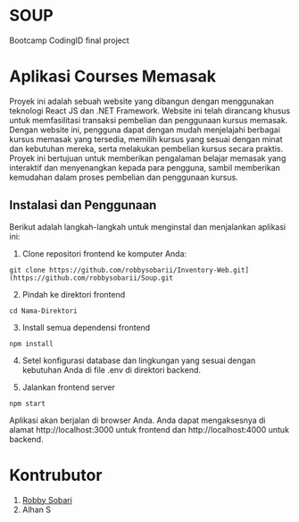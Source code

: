 # SOUP

Bootcamp CodingID final project

# Aplikasi Courses Memasak

Proyek ini adalah sebuah website yang dibangun dengan menggunakan teknologi React JS dan .NET Framework. Website ini telah dirancang khusus untuk memfasilitasi transaksi pembelian dan penggunaan kursus memasak. Dengan website ini, pengguna dapat dengan mudah menjelajahi berbagai kursus memasak yang tersedia, memilih kursus yang sesuai dengan minat dan kebutuhan mereka, serta melakukan pembelian kursus secara praktis. Proyek ini bertujuan untuk memberikan pengalaman belajar memasak yang interaktif dan menyenangkan kepada para pengguna, sambil memberikan kemudahan dalam proses pembelian dan penggunaan kursus.

## Instalasi dan Penggunaan

Berikut adalah langkah-langkah untuk menginstal dan menjalankan aplikasi ini:

1. Clone repositori frontend ke komputer Anda:

```
git clone https://github.com/robbysobarii/Inventory-Web.git](https://github.com/robbysobarii/Soup.git
```
2. Pindah ke direktori frontend
```
cd Nama-Direktori
```
3. Install semua dependensi frontend
```
npm install
```
4. Setel konfigurasi database dan lingkungan yang sesuai dengan kebutuhan Anda di file .env di direktori backend.

5. Jalankan frontend server
```
npm start
```
Aplikasi akan berjalan di browser Anda. Anda dapat mengaksesnya di alamat http://localhost:3000 untuk frontend dan http://localhost:4000 untuk backend.

# Kontrubutor
1. [Robby Sobari](https://github.com/robbysobarii)
2. Alhan S
